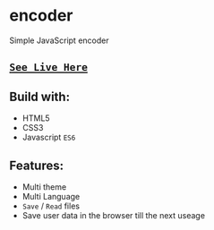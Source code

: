 # encoder
  Simple JavaScript encoder
  
## [`See Live Here`](https://mohammedelgohary.github.io/encoder/)

## Build with:
  * HTML5
  * CSS3
  * Javascript `ES6`
 
 ## Features:
  * Multi theme
  * Multi Language
  * `Save` / `Read` files
  * Save user data in the browser till the next useage
